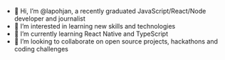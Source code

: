 - 👋 Hi, I’m @lapohjan, a recently graduated JavaScript/React/Node developer and journalist
- 👀 I’m interested in learning new skills and technologies
- 🌱 I’m currently learning React Native and TypeScript
- 💞️ I’m looking to collaborate on open source projects, hackathons and coding challenges


